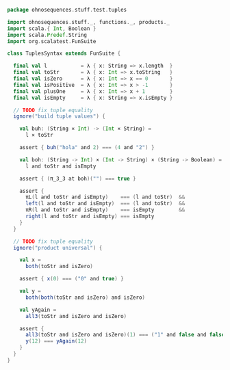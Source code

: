 
```scala
package ohnosequences.stuff.test.tuples

import ohnosequences.stuff._, functions._, products._
import scala.{ Int, Boolean }
import scala.Predef.String
import org.scalatest.FunSuite

class TuplesSyntax extends FunSuite {

  final val l           = λ { x: String => x.length  }
  final val toStr       = λ { x: Int => x.toString   }
  final val isZero      = λ { x: Int => x == 0       }
  final val isPositive  = λ { x: Int => x > -1       }
  final val plusOne     = λ { x: Int => x + 1        }
  final val isEmpty     = λ { x: String => x.isEmpty }

  // TODO fix tuple equality
  ignore("build tuple values") {

    val buh: (String × Int) -> (Int × String) =
      l × toStr

    assert { buh("hola" and 2) === (4 and "2") }

    val boh: (String -> Int) × (Int -> String) × (String -> Boolean) =
      l and toStr and isEmpty

    assert { (π_3_3 at boh)("") === true }

    assert {
      πL(l and toStr and isEmpty)    === (l and toStr)  &&
      left(l and toStr and isEmpty)  === (l and toStr)  &&
      πR(l and toStr and isEmpty)    === isEmpty        &&
      right(l and toStr and isEmpty) === isEmpty
    }
  }

  // TODO fix tuple equality
  ignore("product universal") {

    val x =
      both(toStr and isZero)

    assert { x(0) === ("0" and true) }

    val y =
      both(both(toStr and isZero) and isZero)

    val yAgain =
      all3(toStr and isZero and isZero)

    assert {
      all3(toStr and isZero and isZero)(1) === ("1" and false and false)  &&
      y(12) === yAgain(12)
    }
  }
}

```




[test/scala/tuples/stdComparison.scala]: stdComparison.scala.md
[test/scala/tuples/syntax.scala]: syntax.scala.md
[test/scala/functors/functorExamples.scala]: ../functors/functorExamples.scala.md
[test/scala/sums.scala]: ../sums.scala.md
[test/scala/ScalaCategory.scala]: ../ScalaCategory.scala.md
[test/scala/functions/syntax.scala]: ../functions/syntax.scala.md
[test/scala/categories.scala]: ../categories.scala.md
[main/scala/stuff/monoidalCategories.scala]: ../../../main/scala/stuff/monoidalCategories.scala.md
[main/scala/stuff/products.scala]: ../../../main/scala/stuff/products.scala.md
[main/scala/stuff/Scala.scala]: ../../../main/scala/stuff/Scala.scala.md
[main/scala/stuff/package.scala]: ../../../main/scala/stuff/package.scala.md
[main/scala/stuff/sums.scala]: ../../../main/scala/stuff/sums.scala.md
[main/scala/stuff/monoids.scala]: ../../../main/scala/stuff/monoids.scala.md
[main/scala/stuff/maybe.scala]: ../../../main/scala/stuff/maybe.scala.md
[main/scala/stuff/boolean.scala]: ../../../main/scala/stuff/boolean.scala.md
[main/scala/stuff/functors.scala]: ../../../main/scala/stuff/functors.scala.md
[main/scala/stuff/naturalTransformations.scala]: ../../../main/scala/stuff/naturalTransformations.scala.md
[main/scala/stuff/categories.scala]: ../../../main/scala/stuff/categories.scala.md
[main/scala/stuff/functions.scala]: ../../../main/scala/stuff/functions.scala.md
